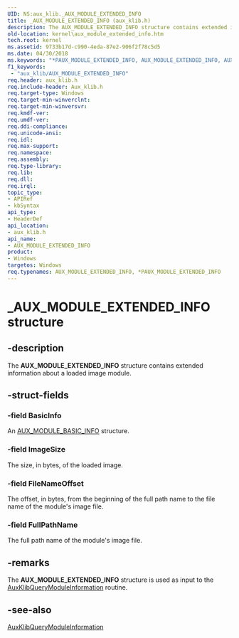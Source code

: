 ```yaml
---
UID: NS:aux_klib._AUX_MODULE_EXTENDED_INFO
title: _AUX_MODULE_EXTENDED_INFO (aux_klib.h)
description: The AUX_MODULE_EXTENDED_INFO structure contains extended information about a loaded image module.
old-location: kernel\aux_module_extended_info.htm
tech.root: kernel
ms.assetid: 9733b17d-c990-4eda-87e2-906f2f78c5d5
ms.date: 04/30/2018
ms.keywords: "*PAUX_MODULE_EXTENDED_INFO, AUX_MODULE_EXTENDED_INFO, AUX_MODULE_EXTENDED_INFO structure [Kernel-Mode Driver Architecture], PAUX_MODULE_EXTENDED_INFO, PAUX_MODULE_EXTENDED_INFO structure pointer [Kernel-Mode Driver Architecture], _AUX_MODULE_EXTENDED_INFO, aux_klib/AUX_MODULE_EXTENDED_INFO, aux_klib/PAUX_MODULE_EXTENDED_INFO, aux_klib_670e2af9-0080-49b9-85c4-06a6b1ae06c6.xml, kernel.aux_module_extended_info"
f1_keywords:
 - "aux_klib/AUX_MODULE_EXTENDED_INFO"
req.header: aux_klib.h
req.include-header: Aux_klib.h
req.target-type: Windows
req.target-min-winverclnt: 
req.target-min-winversvr: 
req.kmdf-ver: 
req.umdf-ver: 
req.ddi-compliance: 
req.unicode-ansi: 
req.idl: 
req.max-support: 
req.namespace: 
req.assembly: 
req.type-library: 
req.lib: 
req.dll: 
req.irql: 
topic_type:
- APIRef
- kbSyntax
api_type:
- HeaderDef
api_location:
- aux_klib.h
api_name:
- AUX_MODULE_EXTENDED_INFO
product:
- Windows
targetos: Windows
req.typenames: AUX_MODULE_EXTENDED_INFO, *PAUX_MODULE_EXTENDED_INFO
---
```


# _AUX_MODULE_EXTENDED_INFO structure


## -description


The <b>AUX_MODULE_EXTENDED_INFO</b> structure contains extended information about a loaded image module.


## -struct-fields




### -field BasicInfo

An <a href="https://docs.microsoft.com/windows-hardware/drivers/ddi/aux_klib/ns-aux_klib-_aux_module_basic_info">AUX_MODULE_BASIC_INFO</a> structure.


### -field ImageSize

The size, in bytes, of the loaded image.


### -field FileNameOffset

The offset, in bytes, from the beginning of the full path name to the file name of the module's image file.


### -field FullPathName

The full path name of the module's image file.


## -remarks



The <b>AUX_MODULE_EXTENDED_INFO</b> structure is used as input to the <a href="https://docs.microsoft.com/windows-hardware/drivers/ddi/aux_klib/nf-aux_klib-auxklibquerymoduleinformation">AuxKlibQueryModuleInformation</a> routine. 




## -see-also




<a href="https://docs.microsoft.com/windows-hardware/drivers/ddi/aux_klib/nf-aux_klib-auxklibquerymoduleinformation">AuxKlibQueryModuleInformation</a>
 

 

